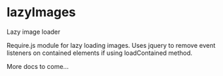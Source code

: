 # lazyImages
Lazy image loader

Require.js module for lazy loading images. Uses jquery to remove event listeners on contained elements if using loadContained method.

More docs to come...
